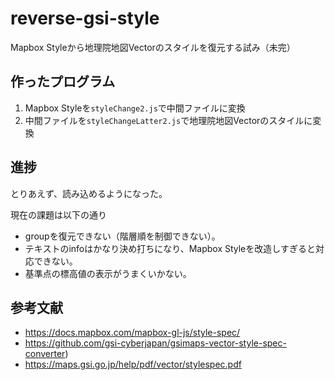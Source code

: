 # reverse-gsi-style
Mapbox Styleから地理院地図Vectorのスタイルを復元する試み（未完）

## 作ったプログラム
1. Mapbox Styleを`styleChange2.js`で中間ファイルに変換
2. 中間ファイルを`styleChangeLatter2.js`で地理院地図Vectorのスタイルに変換

## 進捗
とりあえず、読み込めるようになった。

現在の課題は以下の通り
* groupを復元できない（階層順を制御できない）。
* テキストのinfoはかなり決め打ちになり、Mapbox Styleを改造しすぎると対応できない。
* 基準点の標高値の表示がうまくいかない。

## 参考文献
* https://docs.mapbox.com/mapbox-gl-js/style-spec/
* https://github.com/gsi-cyberjapan/gsimaps-vector-style-spec-converter)
* https://maps.gsi.go.jp/help/pdf/vector/stylespec.pdf


